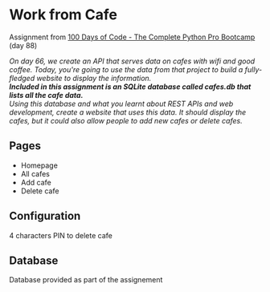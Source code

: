 # Work from Cafe

Assignment from [100 Days of Code - The Complete Python Pro Bootcamp](https://ppb.udemy.com/course/100-days-of-code) (day 88)

*On day 66, we create an API that serves data on cafes with wifi and good coffee. Today, you're going to use the data from that project to build a fully-fledged website to display the information.*<br>
***Included in this assignment is an SQLite database called cafes.db that lists all the cafe data.***<br>
*Using this database and what you learnt about REST APIs and web development, create a website that uses this data. It should display the cafes, but it could also allow people to add new cafes or delete cafes.*

## Pages

* Homepage
* All cafes
* Add cafe
* Delete cafe

## Configuration
4 characters PIN to delete cafe

## Database
Database provided as part of the assignement